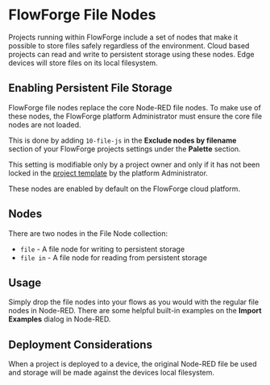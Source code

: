 # FlowForge File Nodes

Projects running within FlowForge include a set of nodes that make it possible
to store files safely regardless of the environment. 
Cloud based projects can read and write to persistent storage using these nodes.
Edge devices will store files on its local filesystem.

## Enabling Persistent File Storage

FlowForge file nodes replace the core Node-RED file nodes. To make use of these
nodes, the FlowForge platform Administrator must ensure the core file nodes are 
not loaded.

This is done by adding `10-file-js` in the **Exclude nodes by filename** 
section of your FlowForge projects settings under  the **Palette** section.

This setting is modifiable only by a project owner and only if it has not been
locked in the [project template](concepts.md#project-template) by the platform Administrator.

These nodes are enabled by default on the FlowForge cloud platform.

## Nodes

There are two nodes in the File Node collection:

- `file` - A file node for writing to persistent storage
- `file in` - A file node for reading from persistent storage

## Usage

Simply drop the file nodes into your flows as you would with the regular file nodes in Node-RED. 
There are some helpful built-in examples on the **Import Examples** dialog in Node-RED.

## Deployment Considerations

When a project is deployed to a device, the original Node-RED file be used and storage will be
made against the devices local filesystem.

